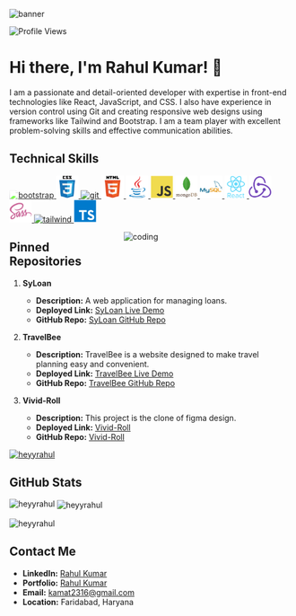 ![banner](https://github.com/heyyrahul/python-magician-6789/assets/79692865/4b74b044-48d2-4acf-a6bc-1a25904d9145)

![Profile Views](https://komarev.com/ghpvc/?username=heyyrahul)
# Hi there, I'm Rahul Kumar! 👋

I am a passionate and detail-oriented developer with expertise in front-end technologies like React, JavaScript, and CSS. I also have experience in version control using Git and creating responsive web designs using frameworks like Tailwind and Bootstrap. I am a team player with excellent problem-solving skills and effective communication abilities.

## Technical Skills
<p align="left"> <a href="https://getbootstrap.com" target="_blank" rel="noreferrer"> <img src="https://upload.wikimedia.org/wikipedia/commons/thumb/b/b2/Bootstrap_logo.svg/2560px-Bootstrap_logo.svg.png" alt="bootstrap" width="40" height="40" style="filter: brightness(1.5);"/>
 </a> <a href="https://www.w3schools.com/css/" target="_blank" rel="noreferrer"> <img src="https://raw.githubusercontent.com/devicons/devicon/master/icons/css3/css3-original-wordmark.svg" alt="css3" width="40" height="40"/> </a> <a href="https://git-scm.com/" target="_blank" rel="noreferrer"> <img src="https://www.vectorlogo.zone/logos/git-scm/git-scm-icon.svg" alt="git" width="40" height="40"/> </a> <a href="https://www.w3.org/html/" target="_blank" rel="noreferrer"> <img src="https://raw.githubusercontent.com/devicons/devicon/master/icons/html5/html5-original-wordmark.svg" alt="html5" width="40" height="40"/> </a> <a href="https://www.java.com" target="_blank" rel="noreferrer"> <img src="https://raw.githubusercontent.com/devicons/devicon/master/icons/java/java-original.svg" alt="java" width="40" height="40"/> </a> <a href="https://developer.mozilla.org/en-US/docs/Web/JavaScript" target="_blank" rel="noreferrer"> <img src="https://raw.githubusercontent.com/devicons/devicon/master/icons/javascript/javascript-original.svg" alt="javascript" width="40" height="40"/> </a> <a href="https://www.mongodb.com/" target="_blank" rel="noreferrer"> <img src="https://raw.githubusercontent.com/devicons/devicon/master/icons/mongodb/mongodb-original-wordmark.svg" alt="mongodb" width="40" height="40"/> </a> <a href="https://www.mysql.com/" target="_blank" rel="noreferrer"> <img src="https://raw.githubusercontent.com/devicons/devicon/master/icons/mysql/mysql-original-wordmark.svg" alt="mysql" width="40" height="40"/> </a> <a href="https://reactjs.org/" target="_blank" rel="noreferrer"> <img src="https://raw.githubusercontent.com/devicons/devicon/master/icons/react/react-original-wordmark.svg" alt="react" width="40" height="40"/> </a> <a href="https://redux.js.org" target="_blank" rel="noreferrer"> <img src="https://raw.githubusercontent.com/devicons/devicon/master/icons/redux/redux-original.svg" alt="redux" width="40" height="40"/> </a> <a href="https://sass-lang.com" target="_blank" rel="noreferrer"> <img src="https://raw.githubusercontent.com/devicons/devicon/master/icons/sass/sass-original.svg" alt="sass" width="40" height="40"/> </a> <a href="https://tailwindcss.com/" target="_blank" rel="noreferrer"> <img src="https://www.vectorlogo.zone/logos/tailwindcss/tailwindcss-icon.svg" alt="tailwind" width="40" height="40"/> </a> <a href="https://www.typescriptlang.org/" target="_blank" rel="noreferrer"> <img src="https://raw.githubusercontent.com/devicons/devicon/master/icons/typescript/typescript-original.svg" alt="typescript" width="40" height="40"/> </a> </p>


<img align ="right" alt="coding" width = "300" src="https://cdn.dribbble.com/users/1162077/screenshots/3848914/programmer.gif">

## Pinned Repositories
1. **SyLoan**
   - **Description:**  A web application for managing loans.
   - **Deployed Link:** [SyLoan Live Demo](https://syloan.netlify.app/)
   - **GitHub Repo:** [SyLoan GitHub Repo](https://github.com/heyyrahul/python-magician-6789)
2. **TravelBee**
   - **Description:**  TravelBee is a website designed to make travel planning easy and convenient.
   - **Deployed Link:** [TravelBee Live Demo](https://travel-bee-1.netlify.app/)
   - **GitHub Repo:**  [TravelBee GitHub Repo](https://github.com/heyyrahul/code-rhapsody-3467)

3. **Vivid-Roll**
   - **Description:** This project is the clone of figma design.
   - **Deployed Link:** [Vivid-Roll](https://vivid-roll-405.netlify.app/)
   - **GitHub Repo:** [Vivid-Roll](https://github.com/heyyrahul/vivid-roll-405)



<p align="left"> <a href="https://github.com/ryo-ma/github-profile-trophy"><img src="https://github-profile-trophy.vercel.app/?username=heyyrahul" alt="heyyrahul" /></a> </p>


## GitHub Stats
<p><img align="left" src="https://github-readme-stats.vercel.app/api/top-langs?username=heyyrahul&show_icons=true&locale=en&layout=compact&theme=dark" alt="heyyrahul" /></p>

<p>&nbsp;<img align="center" src="https://github-readme-stats.vercel.app/api?username=heyyrahul&show_icons=true&locale=en&theme=dark" alt="heyyrahul" /></p>

<p><img align="center" src="https://github-readme-streak-stats.herokuapp.com/?user=heyyrahul&" alt="heyyrahul" /></p>

## Contact Me
- **LinkedIn:** [Rahul Kumar](https://www.linkedin.com/in/heyyrahul/)
- **Portfolio:** [Rahul Kumar](https://heyyrahul.github.io)
- **Email:** kamat2316@gmail.com
- **Location:** Faridabad, Haryana
